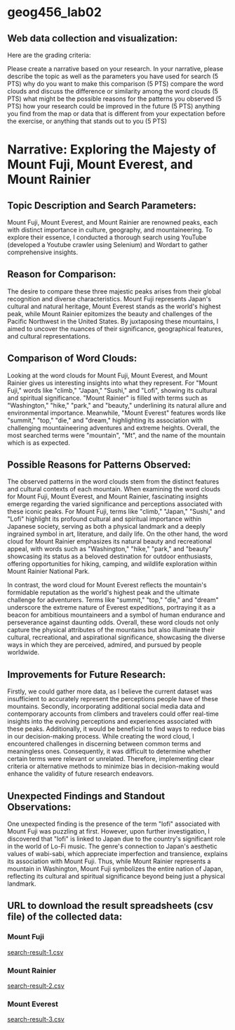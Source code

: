 # geog456_lab02
## Web data collection and visualization:
Here are the grading criteria:

Please create a narrative based on your research. In your narrative, please describe
the topic as well as the parameters you have used for search (5 PTS)
why do you want to make this comparison (5 PTS)
compare the word clouds and discuss the difference or similarity among the word clouds (5 PTS)
what might be the possible reasons for the patterns you observed (5 PTS)
how your research could be improved in the future (5 PTS)
anything you find from the map or data that is different from your expectation before the exercise, or anything that stands out to you (5 PTS)

# Narrative: Exploring the Majesty of Mount Fuji, Mount Everest, and Mount Rainier

## Topic Description and Search Parameters:

Mount Fuji, Mount Everest, and Mount Rainier are renowned peaks, each with distinct importance in culture, geography, and mountaineering. To explore their essence, I conducted a thorough search using YouTube (developed a Youtube crawler using Selenium) and Wordart to gather comprehensive insights.

## Reason for Comparison:

The desire to compare these three majestic peaks arises from their global recognition and diverse characteristics. Mount Fuji represents Japan's cultural and natural heritage, Mount Everest stands as the world's highest peak, while Mount Rainier epitomizes the beauty and challenges of the Pacific Northwest in the United States. By juxtaposing these mountains, I aimed to uncover the nuances of their significance, geographical features, and cultural representations.

## Comparison of Word Clouds:

Looking at the word clouds for Mount Fuji, Mount Everest, and Mount Rainier gives us interesting insights into what they represent. For "Mount Fuji," words like "climb," "Japan," "Sushi," and "Lofi", showing its cultural and spiritual significance. "Mount Rainier" is filled with terms such as "Washington," "hike," "park," and "beauty," underlining its natural allure and environmental importance. Meanwhile, "Mount Everest" features words like "summit," "top," "die," and "dream," highlighting its association with challenging mountaineering adventures and extreme heights. Overall, the most searched terms were "mountain", "Mt", and the name of the mountain which is as expected. 

## Possible Reasons for Patterns Observed:

The observed patterns in the word clouds stem from the distinct features and cultural contexts of each mountain. When examining the word clouds for Mount Fuji, Mount Everest, and Mount Rainier, fascinating insights emerge regarding the varied significance and perceptions associated with these iconic peaks. For Mount Fuji, terms like "climb," "Japan," "Sushi," and "Lofi" highlight its profound cultural and spiritual importance within Japanese society, serving as both a physical landmark and a deeply ingrained symbol in art, literature, and daily life. On the other hand, the word cloud for Mount Rainier emphasizes its natural beauty and recreational appeal, with words such as "Washington," "hike," "park," and "beauty" showcasing its status as a beloved destination for outdoor enthusiasts, offering opportunities for hiking, camping, and wildlife exploration within Mount Rainier National Park.

In contrast, the word cloud for Mount Everest reflects the mountain's formidable reputation as the world's highest peak and the ultimate challenge for adventurers. Terms like "summit," "top," "die," and "dream" underscore the extreme nature of Everest expeditions, portraying it as a beacon for ambitious mountaineers and a symbol of human endurance and perseverance against daunting odds. Overall, these word clouds not only capture the physical attributes of the mountains but also illuminate their cultural, recreational, and aspirational significance, showcasing the diverse ways in which they are perceived, admired, and pursued by people worldwide.

## Improvements for Future Research:

Firstly, we could gather more data, as I believe the current dataset was insufficient to accurately represent the perceptions people have of these mountains. Secondly, incorporating additional social media data and contemporary accounts from climbers and travelers could offer real-time insights into the evolving perceptions and experiences associated with these peaks. Additionally, it would be beneficial to find ways to reduce bias in our decision-making process. While creating the word cloud, I encountered challenges in discerning between common terms and meaningless ones. Consequently, it was difficult to determine whether certain terms were relevant or unrelated. Therefore, implementing clear criteria or alternative methods to minimize bias in decision-making would enhance the validity of future research endeavors.

## Unexpected Findings and Standout Observations:

One unexpected finding is the presence of the term "lofi" associated with Mount Fuji was puzzling at first. However, upon further investigation, I discovered that "lofi" is linked to Japan due to the country's significant role in the world of Lo-Fi music. The genre's connection to Japan's aesthetic values of wabi-sabi, which appreciate imperfection and transience, explains its association with Mount Fuji. Thus, while Mount Rainier represents a mountain in Washington, Mount Fuji symbolizes the entire nation of Japan, reflecting its cultural and spiritual significance beyond being just a physical landmark.

## URL to download the result spreadsheets (csv file) of the collected data:
### Mount Fuji 
[search-result-1.csv](assets/search-result-1.csv)
### Mount Rainier 
[search-result-2.csv](assets/search-result-2.csv)
### Mount Everest 
[search-result-3.csv](assets/search-result-3.csv)

